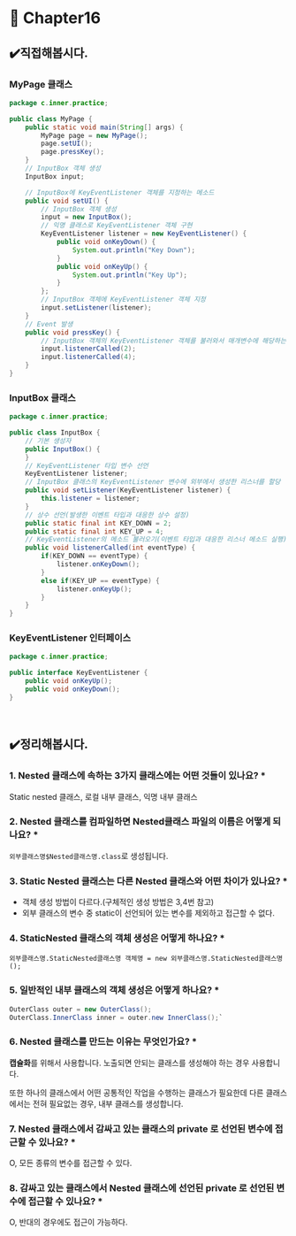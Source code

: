 # :pushpin: Chapter16

## ✔️직접해봅시다.
### MyPage 클래스
```java
package c.inner.practice;

public class MyPage {
	public static void main(String[] args) {
		MyPage page = new MyPage();
		page.setUI();
		page.pressKey();
	}
	// InputBox 객체 생성
	InputBox input;

	// InputBox에 KeyEventListener 객체를 지정하는 메소드
	public void setUI() {
		// InputBox 객체 생성
		input = new InputBox();
		// 익명 클래스로 KeyEventListener 객체 구현
		KeyEventListener listener = new KeyEventListener() {
			public void onKeyDown() {
				System.out.println("Key Down");
			}
			public void onKeyUp() {
				System.out.println("Key Up");
			}
		};
		// InputBox 객체에 KeyEventListener 객체 지정
		input.setListener(listener);
	}
	// Event 발생
	public void pressKey() {
		// InputBox 객체의 KeyEventListener 객체를 불러와서 매개변수에 해당하는 메소드 실행
		input.listenerCalled(2);
		input.listenerCalled(4);
	}
}
```

### InputBox 클래스
```java
package c.inner.practice;

public class InputBox {
	// 기본 생성자
	public InputBox() {
	}
	// KeyEventListener 타입 변수 선언
	KeyEventListener listener;
	// InputBox 클래스의 KeyEventListener 변수에 외부에서 생성한 리스너를 할당
	public void setListener(KeyEventListener listener) {
		this.listener = listener;
	}
	// 상수 선언(발생한 이벤트 타입과 대응한 상수 설정)
	public static final int KEY_DOWN = 2;
	public static final int KEY_UP = 4;
	// KeyEventListener의 메소드 불러오기(이벤트 타입과 대응한 리스너 메소드 실행)
	public void listenerCalled(int eventType) {
		if(KEY_DOWN == eventType) {
			listener.onKeyDown();
		}
		else if(KEY_UP == eventType) {
			listener.onKeyUp();
		}
	}
}
```

### KeyEventListener 인터페이스
```java
package c.inner.practice;

public interface KeyEventListener {
	public void onKeyUp();
	public void onKeyDown();
}
```

<br>

## ✔️정리해봅시다.
### 1. Nested 클래스에 속하는 3가지 클래스에는 어떤 것들이 있나요? *
Static nested 클래스, 로컬 내부 클래스, 익명 내부 클래스

### 2. Nested 클래스를 컴파일하면 Nested클래스 파일의 이름은 어떻게 되나요? *
`외부클래스명$Nested클래스명.class`로 생성됩니다.

### 3. Static Nested 클래스는 다른 Nested 클래스와 어떤 차이가 있나요? *
- 객체 생성 방법이 다르다.(구체적인 생성 방법은 3,4번 참고)
- 외부 클래스의 변수 중 static이 선언되어 있는 변수를 제외하고 접근할 수 없다.

### 4. StaticNested 클래스의 객체 생성은 어떻게 하나요? *
`외부클래스명.StaticNested클래스명 객체명 = new 외부클래스명.StaticNested클래스명();`

### 5. 일반적인 내부 클래스의 객체 생성은 어떻게 하나요? *
```java
OuterClass outer = new OuterClass();
OuterClass.InnerClass inner = outer.new InnerClass();`
```
### 6. Nested 클래스를 만드는 이유는 무엇인가요? *
**캡슐화**를 위해서 사용합니다. 노출되면 안되는 클래스를 생성해야 하는 경우 사용합니다.

또한 하나의 클래스에서 어떤 공통적인 작업을 수행하는 클래스가 필요한데 다른 클래스에서는 전혀 필요없는 경우, 내부 클래스를 생성합니다.

### 7. Nested 클래스에서 감싸고 있는 클래스의 private 로 선언된 변수에 접근할 수 있나요? *
O, 모든 종류의 변수를 접근할 수 있다.

### 8. 감싸고 있는 클래스에서 Nested 클래스에 선언된 private 로 선언된 변수에 접근할 수 있나요? *
O, 반대의 경우에도 접근이 가능하다.